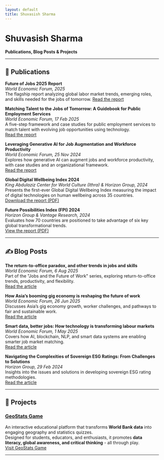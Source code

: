 ```yaml
---
layout: default
title: Shuvasish Sharma
---
```


# Shuvasish Sharma  
**Publications, Blog Posts & Projects**

---

## 📘 Publications


**Future of Jobs 2025 Report**  
*World Economic Forum, 2025*  
The flagship report analyzing global labor market trends, emerging roles, and skills needed for the jobs of tomorrow. 
[Read the report](https://www.weforum.org/publications/future-of-jobs-report-2025/)

**Matching Talent to the Jobs of Tomorrow: A Guidebook for Public Employment Services**  
*World Economic Forum, 17 Feb 2025*  
A five-step framework and case studies for public employment services to match talent with evolving job opportunities using technology.  
[Read the report](https://www.weforum.org/publications/matching-talent-to-the-jobs-of-tomorrow-a-guidebook-for-public-employment-services/)

**Leveraging Generative AI for Job Augmentation and Workforce Productivity**  
*World Economic Forum, 25 Nov 2024*  
Explores how generative AI can augment jobs and workforce productivity, with case studies and an organizational framework.  
[Read the report](https://www.weforum.org/publications/leveraging-generative-ai-for-job-augmentation-and-workforce-productivity/)

**Global Digital Wellbeing Index 2024**  
*King Abdulaziz Center for World Culture (Ithra) & Horizon Group, 2024*  
Presents the first-ever Global Digital Wellbeing Index measuring the impact of digital technologies on human wellbeing across 35 countries.  
[Download the report (PDF)](https://dwi-api.ithra.com/uploads/2024_Global_Digital_Wellbeing_Index_Report_9b3df1afc4.pdf)

**Future Possibilities Index (FPI) 2024**  
*Horizon Group & Vantage Research, 2024*  
Evaluates how 70 countries are positioned to take advantage of six key global transformational trends.  
[View the report (PDF)](https://www.vantageresearchgroup.com/reports/FPI-report.pdf)

---

## ✍️ Blog Posts

**The return-to-office paradox, and other trends in jobs and skills**  
*World Economic Forum, 6 Aug 2025*  
Part of the "Jobs and the Future of Work" series, exploring return-to-office trends, productivity, and flexibility.  
[Read the article](https://www.weforum.org/stories/2025/08/return-to-office-flexibility-remote-work/)

**How Asia’s booming gig economy is reshaping the future of work**  
*World Economic Forum, 26 Jun 2025*  
Discusses Asia’s gig economy growth, worker challenges, and pathways to fair and sustainable work.  
[Read the article](https://www.weforum.org/stories/2025/06/what-will-it-take-to-make-the-gig-economy-in-asia-fair-and-sustainable/)

**Smart data, better jobs: How technology is transforming labour markets**  
*World Economic Forum, 1 May 2025*  
Covers how AI, blockchain, NLP, and smart data systems are enabling smarter job market matching.  
[Read the article](https://www.weforum.org/stories/2025/05/smart-data-better-jobs-technology-labour-markets/)

**Navigating the Complexities of Sovereign ESG Ratings: From Challenges to Solutions**  
*Horizon Group, 29 Feb 2024*  
Insights into the issues and solutions in developing sovereign ESG rating methodologies.  
[Read the article](https://www.horizon-group.ch/insights/navigating-the-complexities-of-sovereign-esg-ratings-from-challenges-to-solutions)

---

## 🚀 Projects

### [GeoStats Game](https://geostatsgame.com)  
An interactive educational platform that transforms **World Bank data** into engaging geography and statistics quizzes.  
Designed for students, educators, and enthusiasts, it promotes **data literacy, global awareness, and critical thinking** - all through play.  
[Visit GeoStats Game](https://geostatsgame.com)

---
